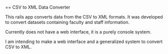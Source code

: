 == CSV to XML Data Converter

This rails app converts data from the CSV to XML formats. It was developed to convert datasets containing faculty and staff information.

Currently does not have a web interface, it is a purely console system.

I am intending to make a web interface and a generalized system to convert CSV to XML.
